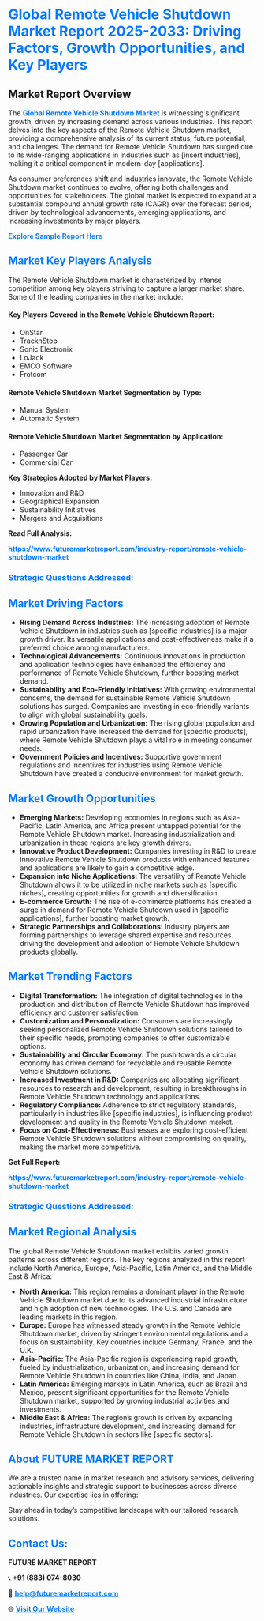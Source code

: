 <h1 style="color: #007BFF;">Global Remote Vehicle Shutdown Market Report 2025-2033: Driving Factors, Growth Opportunities, and Key Players</h1>

<section id="overview">
<h2>Market Report Overview</h2>
<p>The <a href="https://www.futuremarketreport.com/industry-report/remote-vehicle-shutdown-market" style="color: #007BFF; text-decoration: none;"><strong>Global Remote Vehicle Shutdown Market</strong></a> is witnessing significant growth, driven by increasing demand across various industries. This report delves into the key aspects of the Remote Vehicle Shutdown market, providing a comprehensive analysis of its current status, future potential, and challenges. The demand for Remote Vehicle Shutdown has surged due to its wide-ranging applications in industries such as [insert industries], making it a critical component in modern-day [applications].</p>
<p>As consumer preferences shift and industries innovate, the Remote Vehicle Shutdown market continues to evolve, offering both challenges and opportunities for stakeholders. The global market is expected to expand at a substantial compound annual growth rate (CAGR) over the forecast period, driven by technological advancements, emerging applications, and increasing investments by major players.</p>
</section>

<section id="overview">
<p><a href="https://www.futuremarketreport.com/request-sample/reportId=81764" style="color: #007BFF; text-decoration: none;"><strong>Explore Sample Report Here</strong></a></p>
</section>

<section id="key-players">
<h2 style="color: #007BFF;">Market Key Players Analysis</h2>
<p>The Remote Vehicle Shutdown market is characterized by intense competition among key players striving to capture a larger market share. Some of the leading companies in the market include:</p>
<h4>Key Players Covered in the Remote Vehicle Shutdown Report:</h4>
<ul><li>OnStar</li><li>TracknStop</li><li>Sonic Electronix</li><li>LoJack</li><li>EMCO Software</li><li>Frotcom</li></ul>
<h4>Remote Vehicle Shutdown Market Segmentation by Type:</h4>
<ul><li>Manual System</li><li>Automatic System</li></ul>

<h4>Remote Vehicle Shutdown Market Segmentation by Application:</h4>
<ul><li>Passenger Car</li><li>Commercial Car</li></ul>
<p><strong>Key Strategies Adopted by Market Players:</strong></p>
<ul>
<li>Innovation and R&D</li>
<li>Geographical Expansion</li>
<li>Sustainability Initiatives</li>
<li>Mergers and Acquisitions</li>
</ul>
</section>

<section>
<p><strong>Read Full Analysis: </strong></p><a href="https://www.futuremarketreport.com/industry-report/remote-vehicle-shutdown-market" style="color: #007BFF; text-decoration: none;"><strong>https://www.futuremarketreport.com/industry-report/remote-vehicle-shutdown-market</strong></a>
<h3 style="color: #007BFF;">Strategic Questions Addressed:</h3>
</section>

<section id="driving-factors">
<h2 style="color: #007BFF;">Market Driving Factors</h2>
<ul>
<li><strong>Rising Demand Across Industries:</strong> The increasing adoption of Remote Vehicle Shutdown in industries such as [specific industries] is a major growth driver. Its versatile applications and cost-effectiveness make it a preferred choice among manufacturers.</li>
<li><strong>Technological Advancements:</strong> Continuous innovations in production and application technologies have enhanced the efficiency and performance of Remote Vehicle Shutdown, further boosting market demand.</li>
<li><strong>Sustainability and Eco-Friendly Initiatives:</strong> With growing environmental concerns, the demand for sustainable Remote Vehicle Shutdown solutions has surged. Companies are investing in eco-friendly variants to align with global sustainability goals.</li>
<li><strong>Growing Population and Urbanization:</strong> The rising global population and rapid urbanization have increased the demand for [specific products], where Remote Vehicle Shutdown plays a vital role in meeting consumer needs.</li>
<li><strong>Government Policies and Incentives:</strong> Supportive government regulations and incentives for industries using Remote Vehicle Shutdown have created a conducive environment for market growth.</li>
</ul>
</section>

<section id="growth-opportunities">
<h2 style="color: #007BFF;">Market Growth Opportunities</h2>
<ul>
<li><strong>Emerging Markets:</strong> Developing economies in regions such as Asia-Pacific, Latin America, and Africa present untapped potential for the Remote Vehicle Shutdown market. Increasing industrialization and urbanization in these regions are key growth drivers.</li>
<li><strong>Innovative Product Development:</strong> Companies investing in R&D to create innovative Remote Vehicle Shutdown products with enhanced features and applications are likely to gain a competitive edge.</li>
<li><strong>Expansion into Niche Applications:</strong> The versatility of Remote Vehicle Shutdown allows it to be utilized in niche markets such as [specific niches], creating opportunities for growth and diversification.</li>
<li><strong>E-commerce Growth:</strong> The rise of e-commerce platforms has created a surge in demand for Remote Vehicle Shutdown used in [specific applications], further boosting market growth.</li>
<li><strong>Strategic Partnerships and Collaborations:</strong> Industry players are forming partnerships to leverage shared expertise and resources, driving the development and adoption of Remote Vehicle Shutdown products globally.</li>
</ul>
</section>

<section id="trending-factors">
<h2 style="color: #007BFF;">Market Trending Factors</h2>
<ul>
<li><strong>Digital Transformation:</strong> The integration of digital technologies in the production and distribution of Remote Vehicle Shutdown has improved efficiency and customer satisfaction.</li>
<li><strong>Customization and Personalization:</strong> Consumers are increasingly seeking personalized Remote Vehicle Shutdown solutions tailored to their specific needs, prompting companies to offer customizable options.</li>
<li><strong>Sustainability and Circular Economy:</strong> The push towards a circular economy has driven demand for recyclable and reusable Remote Vehicle Shutdown solutions.</li>
<li><strong>Increased Investment in R&D:</strong> Companies are allocating significant resources to research and development, resulting in breakthroughs in Remote Vehicle Shutdown technology and applications.</li>
<li><strong>Regulatory Compliance:</strong> Adherence to strict regulatory standards, particularly in industries like [specific industries], is influencing product development and quality in the Remote Vehicle Shutdown market.</li>
<li><strong>Focus on Cost-Effectiveness:</strong> Businesses are exploring cost-efficient Remote Vehicle Shutdown solutions without compromising on quality, making the market more competitive.</li>
</ul>
</section>

<section>
<p><strong>Get Full Report: </strong></p><a href="https://www.futuremarketreport.com/industry-report/remote-vehicle-shutdown-market" style="color: #007BFF; text-decoration: none;"><strong>https://www.futuremarketreport.com/industry-report/remote-vehicle-shutdown-market</strong></a>
<h3 style="color: #007BFF;">Strategic Questions Addressed:</h3>
</section>


<section id="regional-analysis">
<h2 style="color: #007BFF;">Market Regional Analysis</h2>
<p>The global Remote Vehicle Shutdown market exhibits varied growth patterns across different regions. The key regions analyzed in this report include North America, Europe, Asia-Pacific, Latin America, and the Middle East & Africa:</p>
<ul>
<li><strong>North America:</strong> This region remains a dominant player in the Remote Vehicle Shutdown market due to its advanced industrial infrastructure and high adoption of new technologies. The U.S. and Canada are leading markets in this region.</li>
<li><strong>Europe:</strong> Europe has witnessed steady growth in the Remote Vehicle Shutdown market, driven by stringent environmental regulations and a focus on sustainability. Key countries include Germany, France, and the U.K.</li>
<li><strong>Asia-Pacific:</strong> The Asia-Pacific region is experiencing rapid growth, fueled by industrialization, urbanization, and increasing demand for Remote Vehicle Shutdown in countries like China, India, and Japan.</li>
<li><strong>Latin America:</strong> Emerging markets in Latin America, such as Brazil and Mexico, present significant opportunities for the Remote Vehicle Shutdown market, supported by growing industrial activities and investments.</li>
<li><strong>Middle East & Africa:</strong> The region’s growth is driven by expanding industries, infrastructure development, and increasing demand for Remote Vehicle Shutdown in sectors like [specific sectors].</li>
</ul>
</section>

<footer>
<h2 style="color: #007BFF;">About FUTURE MARKET REPORT</h2>
<p>We are a trusted name in market research and advisory services, delivering actionable insights and strategic support to businesses across diverse industries. Our expertise lies in offering:</p>

<p>Stay ahead in today’s competitive landscape with our tailored research solutions.</p>

<h2 style="color: #007BFF;">Contact Us:</h2>
<p><strong>FUTURE MARKET REPORT</strong></p>
<p>📞 <strong>+91 (883) 074-8030</strong></p>
<p>📧 <strong><a href="mailto:help@futuremarketreport.com" style="color: #007BFF;">help@futuremarketreport.com</a></strong></p>
<p>🌐 <strong><a href="https://www.futuremarketreport.com/" style="color: #007BFF;">Visit Our Website</a></strong></p>
</footer>